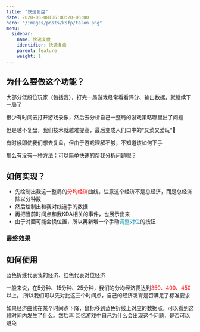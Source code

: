 ```yaml
---
title: "快速复盘"
date: 2020-06-08T06:00:20+06:00
hero: "/images/posts/ksfp/talon.png"
menu:
  sidebar:
    name: 快速复盘
    identifier: 快速复盘
    parent: feature
    weight: 1
---
```

## 为什么要做这个功能？

大部分低段位玩家（包括我），打完一局游戏经常看看评分、输出数据，就继续下一局了

很少有时间去打开游戏录像，然后去分析自己一整局的游戏策略哪里出了问题

但是越不复盘，我们技术就越难提高，最后变成人们口中的“又菜又爱玩”🐶

有时候即使我们想去复盘，但由于游戏理解不够，不知道该如何下手

那么有没有一种方法：可以简单快速的帮我分析问题呢？

## 如何实现？

- 先绘制出我这一整局的<span style="color: red; ">分均经济</span>曲线。注意这个经济不是总经济，而是总经济除以分钟数
- 然后绘制出和我对线选手的数据
- 再把当前时间点和我KDA相关的事件，也展示出来
- 由于对面可能会换位置，所以再新增一个手动<span style="color: #0891b2; ">调整对位</span>的按钮 

### 最终效果


## 如何使用
蓝色折线代表我的经济、红色代表对位经济

一般来说，在5分钟、15分钟、25分钟，我们的分均经济要达到<span style="color: red; ">350、400、450</span>以上。
所以我们可以先对比这三个时间点，自己的经济发育是否满足了标准要求

如果经济曲线在某个时间点下降，鼠标移到蓝色折线上对应的数据点，可以看到这段时间内发生了什么。然后再
回忆游戏中自己为什么会出现这个问题，是否可以避免


